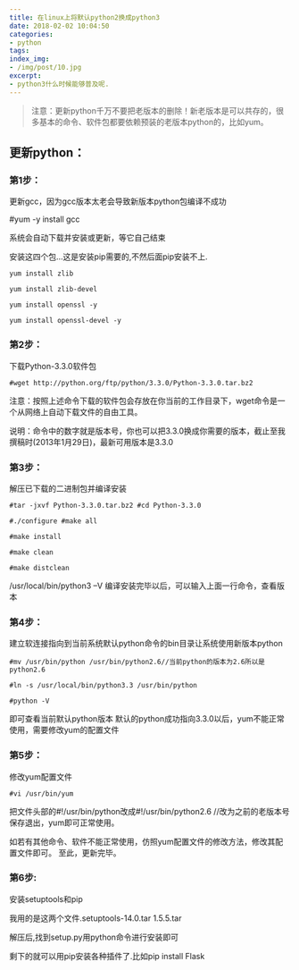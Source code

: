 ```yaml
---
title: 在linux上将默认python2换成python3
date: 2018-02-02 10:04:50
categories:
- python
tags:
index_img:
- /img/post/10.jpg
excerpt:
- python3什么时候能够普及呢.
---
```


>注意：更新python千万不要把老版本的删除！新老版本是可以共存的，很多基本的命令、软件包都要依赖预装的老版本python的，比如yum。

## 更新python：

### 第1步：

更新gcc，因为gcc版本太老会导致新版本python包编译不成功

#yum -y install gcc

系统会自动下载并安装或更新，等它自己结束

安装这四个包…这是安装pip需要的,不然后面pip安装不上.
```
yum install zlib

yum install zlib-devel

yum install openssl -y

yum install openssl-devel -y
```
### 第2步：

下载Python-3.3.0软件包
```
#wget http://python.org/ftp/python/3.3.0/Python-3.3.0.tar.bz2
```

注意：按照上述命令下载的软件包会存放在你当前的工作目录下，wget命令是一个从网络上自动下载文件的自由工具。

说明：命令中的数字就是版本号，你也可以把3.3.0换成你需要的版本，截止至我撰稿时(2013年1月29日)，最新可用版本是3.3.0

### 第3步：

解压已下载的二进制包并编译安装
```
#tar -jxvf Python-3.3.0.tar.bz2 #cd Python-3.3.0

#./configure #make all

#make install

#make clean

#make distclean
```

/usr/local/bin/python3 –V
编译安装完毕以后，可以输入上面一行命令，查看版本

### 第4步：

建立软连接指向到当前系统默认python命令的bin目录让系统使用新版本python
```
#mv /usr/bin/python /usr/bin/python2.6//当前python的版本为2.6所以是python2.6

#ln -s /usr/local/bin/python3.3 /usr/bin/python

#python -V
```

即可查看当前默认python版本 默认的python成功指向3.3.0以后，yum不能正常使用，需要修改yum的配置文件

### 第5步：

修改yum配置文件
```
#vi /usr/bin/yum
```

把文件头部的#!/usr/bin/python改成#!/usr/bin/python2.6 //改为之前的老版本号 保存退出，yum即可正常使用。

如若有其他命令、软件不能正常使用，仿照yum配置文件的修改方法，修改其配置文件即可。 至此，更新完毕。

### 第6步:

安装setuptools和pip

我用的是这两个文件.setuptools-14.0.tar 1.5.5.tar

解压后,找到setup.py用python命令进行安装即可

剩下的就可以用pip安装各种插件了.比如pip install Flask